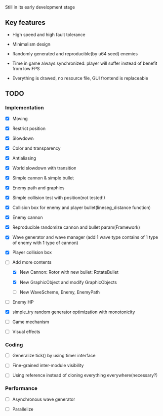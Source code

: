 Still in its early development stage

## Key features

* High speed and high fault tolerance

* Minimalism design

* Randomly generated and reproducible(by u64 seed) enemies

* Time in game always synchronized: player will suffer instead of benefit from low FPS

* Everything is drawed, no resource file, GUI frontend is replaceable

## TODO

### Implementation

* [x] Moving

* [x] Restrict position

* [x] Slowdown

* [x] Color and transparency

* [x] Antialiasing

* [x] World slowdown with transition

* [x] Simple cannon & simple bullet

* [x] Enemy path and graphics

* [x] Simple collision test with position(not tested!)

* [x] Collision box for enemy and player bullet(lineseg\_distance function)

* [x] Enemy cannon

* [x] Reproducible randomize cannon and bullet param(Framework)

* [x] Wave generator and wave manager
(add 1 wave type contains of 1 type of enemy with 1 type of cannon)

* [x] Player collision box

* [ ] Add more contents

	* [x] New Cannon: Rotor with new bullet: RotateBullet

	* [x] New GraphicObject and modify GraphicObjects

	* [ ] New WaveScheme, Enemy, EnemyPath

* [ ] Enemy HP

* [x] simple\_try random generator optimization with monotonicity

* [ ] Game mechanism

* [ ] Visual effects

### Coding

* [ ] Generalize tick() by using timer interface

* [ ] Fine-grained inter-module visibility

* [ ] Using reference instead of cloning everything everywhere(necessary?)

### Performance

* [ ] Asynchronous wave generator

* [ ] Parallelize
